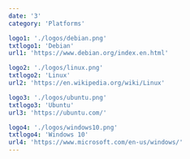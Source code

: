 ```yaml
---
date: '3'
category: 'Platforms'

logo1: './logos/debian.png'
txtlogo1: 'Debian'
url1: 'https://www.debian.org/index.en.html'

logo2: './logos/linux.png'
txtlogo2: 'Linux'
url2: 'https://en.wikipedia.org/wiki/Linux'

logo3: './logos/ubuntu.png'
txtlogo3: 'Ubuntu'
url3: 'https://ubuntu.com/'

logo4: './logos/windows10.png'
txtlogo4: 'Windows 10'
url4: 'https://www.microsoft.com/en-us/windows/'
---
```

